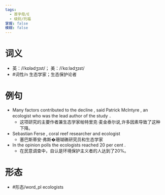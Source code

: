```yaml
---
tags:
  - 首字母/E
  - 级别/托福
掌握: false
模糊: false
---
```

# 词义
- 英：/iˈkɒlədʒɪst/； 美：/iˈkɑːlədʒɪst/
- #词性/n  生态学家；生态保护论者
# 例句
- Many factors contributed to the decline , said Patrick McIntyre , an ecologist who was the lead author of the study ．
	- 这项研究的主要作者兼生态学家帕特里克·麦金泰尔说,许多因素导致了这种下降。
- Sebastian Ferse , coral reef researcher and ecologist
	- 塞巴斯蒂安·弗斯�珊瑚礁研究员和生态学家
- In the opinion polls the ecologists reached 20 per cent .
	- 在民意调查中，自认是环境保护主义者的人达到了20%。
# 形态
- #形态/word_pl ecologists
